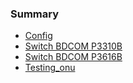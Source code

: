 ### Summary
* [Config](/posts/CONFIG.md)
* [Switch BDCOM P3310B](/posts/P3310B.md)
* [Switch BDCOM P3616B](/posts/P3616.md)
* [Testing_onu](/posts/test_onu.md)
